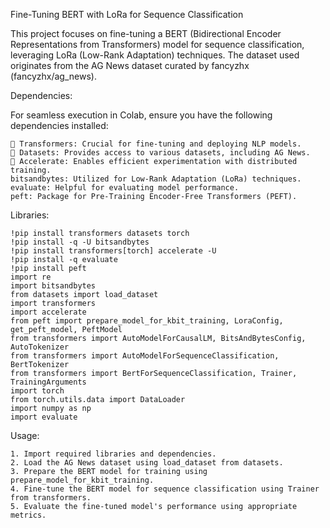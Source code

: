 Fine-Tuning BERT with LoRa for Sequence Classification

This project focuses on fine-tuning a BERT (Bidirectional Encoder Representations from Transformers) model for sequence classification, leveraging LoRa (Low-Rank Adaptation) techniques. The dataset used originates from the AG News dataset curated by fancyzhx (fancyzhx/ag_news).

Dependencies:

For seamless execution in Colab, ensure you have the following dependencies installed:

    🤗 Transformers: Crucial for fine-tuning and deploying NLP models.
    🤗 Datasets: Provides access to various datasets, including AG News.
    🤗 Accelerate: Enables efficient experimentation with distributed training.
    bitsandbytes: Utilized for Low-Rank Adaptation (LoRa) techniques.
    evaluate: Helpful for evaluating model performance.
    peft: Package for Pre-Training Encoder-Free Transformers (PEFT).

Libraries:

    !pip install transformers datasets torch
    !pip install -q -U bitsandbytes
    !pip install transformers[torch] accelerate -U
    !pip install -q evaluate
    !pip install peft
    import re
    import bitsandbytes
    from datasets import load_dataset
    import transformers
    import accelerate
    from peft import prepare_model_for_kbit_training, LoraConfig, get_peft_model, PeftModel
    from transformers import AutoModelForCausalLM, BitsAndBytesConfig, AutoTokenizer
    from transformers import AutoModelForSequenceClassification, BertTokenizer
    from transformers import BertForSequenceClassification, Trainer, TrainingArguments
    import torch
    from torch.utils.data import DataLoader
    import numpy as np
    import evaluate
    
Usage:

    1. Import required libraries and dependencies.
    2. Load the AG News dataset using load_dataset from datasets.
    3. Prepare the BERT model for training using prepare_model_for_kbit_training.
    4. Fine-tune the BERT model for sequence classification using Trainer from transformers.
    5. Evaluate the fine-tuned model's performance using appropriate metrics.
